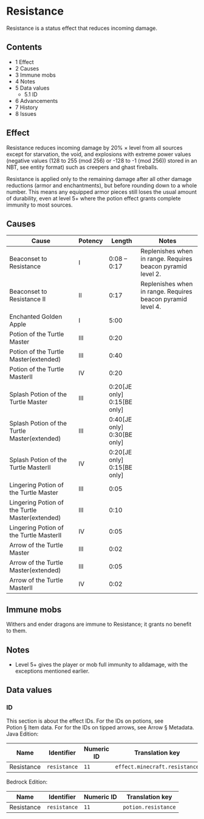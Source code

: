 # Resistance
Resistance is a status effect that reduces incoming damage.

## Contents
- 1 Effect
- 2 Causes
- 3 Immune mobs
- 4 Notes
- 5 Data values
	- 5.1 ID
- 6 Advancements
- 7 History
- 8 Issues

## Effect
Resistance reduces incoming damage by 20% × level from all sources except for starvation, the void, and explosions with extreme power values (negative values (128 to 255 (mod 256) or -128 to -1 (mod 256)) stored in an NBT, see entity format) such as creepers and ghast fireballs.

Resistance is applied only to the remaining damage after all other damage reductions (armor and enchantments), but before rounding down to a whole number. This means any equipped armor pieces still loses the usual amount of durability, even at level 5+ where the potion effect grants complete immunity to most sources.

## Causes
| Cause                                           | Potency | Length                              | Notes                                                       |
|-------------------------------------------------|---------|-------------------------------------|-------------------------------------------------------------|
| Beaconset to Resistance                         | I       | 0:08 – 0:17                         | Replenishes when in range. Requires beacon pyramid level 2. |
| Beaconset to Resistance II                      | II      | 0:17                                | Replenishes when in range. Requires beacon pyramid level 4. |
| Enchanted Golden Apple                          | I       | 5:00                                |                                                             |
| Potion of the Turtle Master                     | III     | 0:20                                |                                                             |
| Potion of the Turtle Master(extended)           | III     | 0:40                                |                                                             |
| Potion of the Turtle MasterII                   | IV      | 0:20                                |                                                             |
| Splash Potion of the Turtle Master              | III     | 0:20‌[JE  only]<br/>0:15‌[BE  only] |                                                             |
| Splash Potion of the Turtle Master(extended)    | III     | 0:40‌[JE  only]<br/>0:30‌[BE  only] |                                                             |
| Splash Potion of the Turtle MasterII            | IV      | 0:20‌[JE  only]<br/>0:15‌[BE  only] |                                                             |
| Lingering Potion of the Turtle Master           | III     | 0:05                                |                                                             |
| Lingering Potion of the Turtle Master(extended) | III     | 0:10                                |                                                             |
| Lingering Potion of the Turtle MasterII         | IV      | 0:05                                |                                                             |
| Arrow of the Turtle Master                      | III     | 0:02                                |                                                             |
| Arrow of the Turtle Master(extended)            | III     | 0:05                                |                                                             |
| Arrow of the Turtle MasterII                    | IV      | 0:02                                |                                                             |

## Immune mobs
Withers and ender dragons are immune to Resistance; it grants no benefit to them.

## Notes
- Level 5+ gives the player or mob full immunity to alldamage, with the exceptions mentioned earlier.

## Data values
### ID
This section is about the effect IDs.  For the IDs on potions, see Potion § Item data.  For for the IDs on tipped arrows, see Arrow § Metadata.
Java Edition:

| Name       | Identifier   | Numeric ID | Translation key               |
|------------|--------------|------------|-------------------------------|
| Resistance | `resistance` | `11`       | `effect.minecraft.resistance` |

Bedrock Edition:

| Name       | Identifier   | Numeric ID | Translation key     |
|------------|--------------|------------|---------------------|
| Resistance | `resistance` | `11`       | `potion.resistance` |

